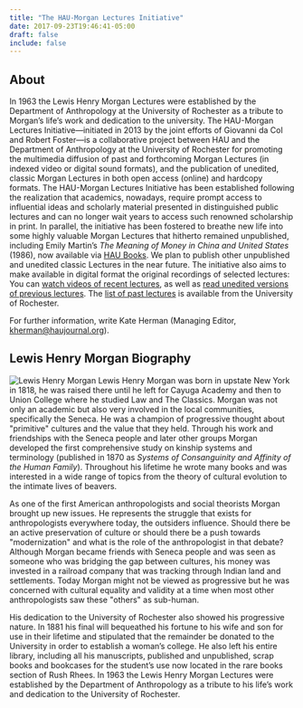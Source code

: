 ```yaml
---
title: "The HAU-Morgan Lectures Initiative"
date: 2017-09-23T19:46:41-05:00
draft: false
include: false
---
```


## About

In 1963 the Lewis Henry Morgan Lectures were established by the Department of Anthropology at the University of Rochester as a tribute to Morgan’s life’s work and dedication to the university. The HAU-Morgan Lectures Initiative—initiated in 2013 by the joint efforts of Giovanni da Col and Robert Foster—is a collaborative project between HAU and the Department of Anthropology at the University of Rochester for promoting the multimedia diffusion of past and forthcoming Morgan Lectures (in indexed video or digital sound formats), and the publication of unedited, classic Morgan Lectures in both open access (online) and hardcopy formats. The HAU-Morgan Lectures Initiative has been established following the realization that academics, nowadays, require prompt access to influential ideas and scholarly material presented in distinguished public lectures and can no longer wait years to access such renowned scholarship in print. In parallel, the initiative has been fostered to breathe new life into some highly valuable Morgan Lectures that hitherto remained unpublished, including Emily Martin’s *The Meaning of Money in China and United States* (1986), now available via [HAU Books](https://haubooks.org/the-meaning-of-money-in-china/ "HAU Books Martin LHM Lecture"). We plan to publish other unpublished and unedited classic Lectures in the near future. The initiative also aims to make available in digital format the original recordings of selected lectures: You can [watch videos of recent lectures](/lectures/ "Watch the Morgan Lectures"), as well as [read unedited versions of previous lectures](/lectures/read/ "Read unedited Morgan Lectures"). The [list of past lectures](http://www.sas.rochester.edu/ant/morgan/past.html) is available from the University of Rochester.

For further information, write Kate Herman (Managing Editor, <kherman@haujournal.org>).

## Lewis Henry Morgan Biography

![Lewis Henry Morgan](/images/lhm/LHM_withMargin.png) Lewis Henry Morgan was born in upstate New York in 1818, he was raised there until he left for Cayuga Academy and then to Union College where he studied Law and The Classics. Morgan was not only an academic but also very involved in the local communities, specifically the Seneca. He was a champion of progressive thought about "primitive" cultures and the value that they held. Through his work and friendships with the Seneca people and later other groups Morgan developed the first comprehensive study on kinship systems and terminology (published in 1870 as *Systems of Consanguinity and Affinity of the Human Family*). Throughout his lifetime he wrote many books and was interested in a wide range of topics from the theory of cultural evolution to the intimate lives of beavers.

As one of the first American anthropologists and social theorists Morgan brought up new issues. He represents the struggle that exists for anthropologists everywhere today, the outsiders influence. Should there be an active preservation of culture or should there be a push towards "modernization" and what is the role of the anthropologist in that debate? Although Morgan became friends with Seneca people and was seen as someone who was bridging the gap between cultures, his money was invested in a railroad company that was tracking through Indian land and settlements. Today Morgan might not be viewed as progressive but he was concerned with cultural equality and validity at a time when most other anthropologists saw these "others" as sub-human.

His dedication to the University of Rochester also showed his progressive nature. In 1881 his final will bequeathed his fortune to his wife and son for use in their lifetime and stipulated that the remainder be donated to the University in order to establish a woman’s college. He also left his entire library, including all his manuscripts, published and unpublished, scrap books and bookcases for the student’s use now located in the rare books section of Rush Rhees. In 1963 the Lewis Henry Morgan Lectures were established by the Department of Anthropology as a tribute to his life’s work and dedication to the University of Rochester.
